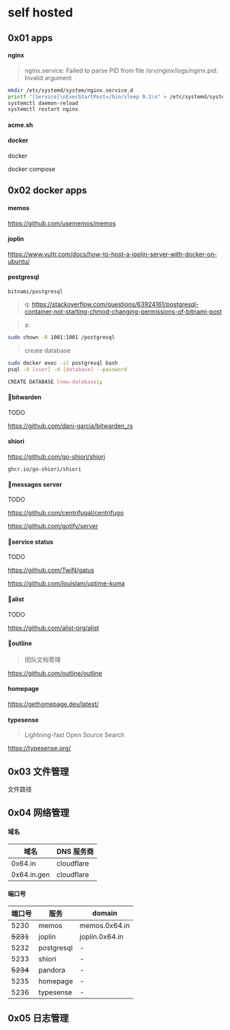# self hosted

## 0x01 apps

#### nginx

> nginx.service: Failed to parse PID from file /srv/nginx/logs/nginx.pid: Invalid argument

```bash
mkdir /etc/systemd/system/nginx.service.d
printf "[Service]\nExecStartPost=/bin/sleep 0.1\n" > /etc/systemd/system/nginx.service.d/override.conf
systemctl daemon-reload
systemctl restart nginx
```

#### acme.sh

#### docker

docker

docker compose

## 0x02 docker apps

#### memos

https://github.com/usememos/memos

#### joplin

https://www.vultr.com/docs/how-to-host-a-joplin-server-with-docker-on-ubuntu/

#### postgresql

`bitnami/postgresql`

> q: https://stackoverflow.com/questions/63924161/postgresql-container-not-starting-chmod-changing-permissions-of-bitnami-post

> a:

```bash
sudo chown -R 1001:1001 /postgresql
```

> create database

```bash
sudo docker exec -it postgresql bash
psql -U [user] -d [database] --password

CREATE DATABASE [new-database];
```

#### 💖bitwarden

TODO

https://github.com/dani-garcia/bitwarden_rs

#### shiori

https://github.com/go-shiori/shiori

`ghcr.io/go-shiori/shiori`

#### 💖messages server

TODO

https://github.com/centrifugal/centrifugo

https://github.com/gotify/server

#### 💖service status

TODO

https://github.com/TwiN/gatus

https://github.com/louislam/uptime-kuma

#### 💖alist

TODO

https://github.com/alist-org/alist

#### 💫outline

> 团队文档管理

https://github.com/outline/outline

#### homepage

https://gethomepage.dev/latest/

#### typesense

> Lightning-fast Open Source Search

https://typesense.org/

## 0x03 文件管理

文件路径

## 0x04 网络管理

#### 域名

| 域名        | DNS 服务商 |
| ----------- | ---------- |
| 0x64.in     | cloudflare |
| 0x64.in.gen | cloudflare |

#### 端口号

| 端口号   | 服务       | domain         |
| -------- | ---------- | -------------- |
| 5230     | memos      | memos.0x64.in  |
| ~~5231~~ | joplin     | joplin.0x64.in |
| 5232     | postgresql | -              |
| 5233     | shiori     | -              |
| ~~5234~~ | pandora    | -              |
| 5235     | homepage   | -              |
| 5236     | typesense  | -              |

## 0x05 日志管理
